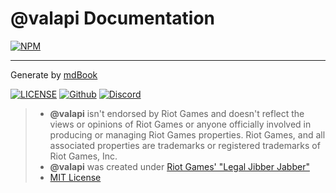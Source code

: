 # @valapi Documentation

[![NPM](https://nodei.co/npm/valorant.ts.png)](https://nodei.co/npm/valorant.ts)

-----------

Generate by [mdBook](https://github.com/rust-lang/mdBook)

[![LICENSE](https://badgen.net/badge/license/MIT/blue)](https://github.com/valapi/.github/blob/main/LICENSE)
[![Github](https://badgen.net/badge/icon/github?icon=github&label)](https://github.com/KTNG-3/valorant-api)
[![Discord](https://badgen.net/badge/icon/discord?icon=discord&label)](https://discord.gg/pbyWbUYjyt)

> - **@valapi** isn't endorsed by Riot Games and doesn't reflect the views or opinions of Riot Games or anyone officially involved in producing or managing Riot Games properties. Riot Games, and all associated properties are trademarks or registered trademarks of Riot Games, Inc.
> - **@valapi** was created under [Riot Games' "Legal Jibber Jabber"](https://www.riotgames.com/en/legal)
> - [MIT License](https://github.com/valapi/.github/blob/main/LICENSE)